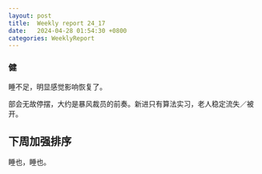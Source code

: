 ```yaml
---
layout: post
title:  Weekly report 24_17
date:   2024-04-28 01:54:30 +0800
categories: WeeklyReport
---
```


### 健

睡不足，明显感觉影响恢复了。

部会无故停摆，大约是暴风裁员的前奏。新进只有算法实习，老人稳定流失／被开。



## 下周加强排序

睡也，睡也。
